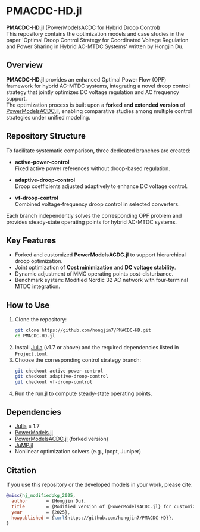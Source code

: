# PMACDC-HD.jl

**PMACDC-HD.jl** (PowerModelsACDC for Hybrid Droop Control)  
This repository contains the optimization models and case studies in the paper 'Optimal Droop Control Strategy for Coordinated Voltage Regulation and Power Sharing in Hybrid AC-MTDC Systems' written by Hongjin Du.

## Overview

**PMACDC-HD.jl** provides an enhanced Optimal Power Flow (OPF) framework for hybrid AC-MTDC systems, integrating a novel droop control strategy that jointly optimizes DC voltage regulation and AC frequency support.  
The optimization process is built upon a **forked and extended version** of [PowerModelsACDC.jl](https://github.com/lanl-ansi/PowerModelsACDC.jl), enabling comparative studies among multiple control strategies under unified modeling.

## Repository Structure

To facilitate systematic comparison, three dedicated branches are created:

- **active-power-control**  
  Fixed active power references without droop-based regulation.
  
- **adaptive-droop-control**  
  Droop coefficients adjusted adaptively to enhance DC voltage control.

- **vf-droop-control**  
  Combined voltage-frequency droop control in selected converters.

Each branch independently solves the corresponding OPF problem and provides steady-state operating points for hybrid AC-MTDC systems.

## Key Features

- Forked and customized **PowerModelsACDC.jl** to support hierarchical droop optimization.
- Joint optimization of **Cost minimization** and **DC voltage stability**.
- Dynamic adjustment of MMC operating points post-disturbance.
- Benchmark system: Modified Nordic 32 AC network with four-terminal MTDC integration.

## How to Use

1. Clone the repository:
    ```bash
    git clone https://github.com/hongjin7/PMACDC-HD.git
    cd PMACDC-HD.jl
    ```
2. Install [Julia](https://julialang.org/) (v1.7 or above) and the required dependencies listed in `Project.toml`.
3. Choose the corresponding control strategy branch:
    ```bash
    git checkout active-power-control
    git checkout adaptive-droop-control
    git checkout vf-droop-control
    ```
4. Run the run.jl to compute steady-state operating points.

## Dependencies

- [Julia](https://julialang.org/) ≥ 1.7
- [PowerModels.jl](https://github.com/lanl-ansi/PowerModels.jl)
- [PowerModelsACDC.jl](https://github.com/lanl-ansi/PowerModelsACDC.jl) (forked version)
- [JuMP.jl](https://jump.dev/JuMP.jl/stable/)
- Nonlinear optimization solvers (e.g., Ipopt, Juniper)

## Citation

If you use this repository or the developed models in your work, please cite:

```bibtex
@misc{hj_modifiedpkg_2025,
  author       = {Hongjin Du},
  title        = {Modified version of {PowerModelsACDC.jl} for customized optimization routines},
  year         = {2025},
  howpublished = {\url{https://github.com/hongjin7/PMACDC-HD}},
}
